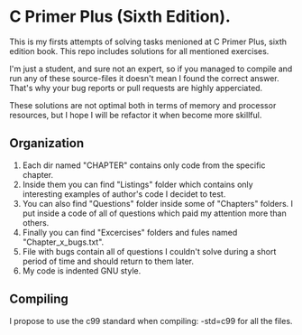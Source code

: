 # C Primer Plus (Sixth Edition).

This is my firsts attempts of solving tasks menioned at C Primer Plus, sixth edition book. This repo includes solutions for all mentioned exercises.

I'm just a student, and sure not an expert, so if you managed to compile and run any of these source-files it doesn't mean I found the correct answer.
That's why your bug reports or pull requests are highly apperciated.

These solutions are not optimal both in terms of memory and processor resources, but I hope I will be refactor it when become more skillful.


## Organization

1. Each dir named "CHAPTER" contains only code from the specific chapter.
2. Inside them you can find "Listings" folder which contains only interesting examples of author's code I decidet to test.
3. You can also find "Questions" folder inside some of "Chapters" folders. I put inside a code of all of questions which paid my attention more than others.
4. Finally you can find "Excercises" folders and fules named "Chapter_x_bugs.txt". 
5. File with bugs contain all of questions I couldn't solve during a short period of time and should return to them later.
6. My code is indented GNU style.

## Compiling

I propose to use the c99 standard when compiling: -std=c99 for all the files.
